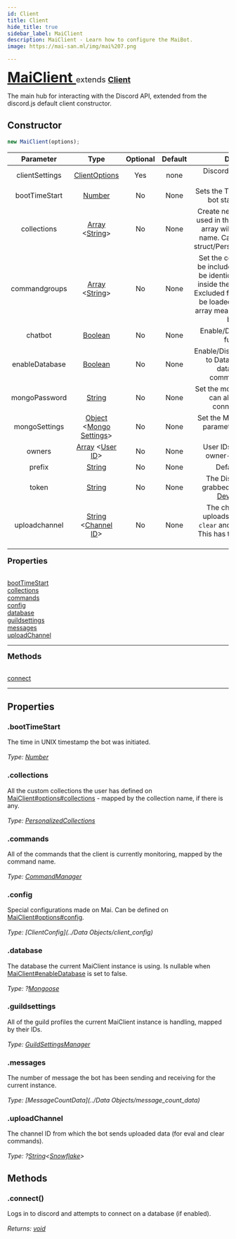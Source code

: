 ```yaml
---
id: Client
title: Client
hide_title: true
sidebar_label: MaiClient
description: MaiClient - Learn how to configure the MaiBot.
image: https://mai-san.ml/img/mai%207.png

---
```



<b> <font size='6'> <a href='https://github.com/maisans-maid/Mai/tree/master/struct/Client.js'> MaiClient </a> </font> </b>
<font size='4'> extends <b> <a href='https://discord.js.org/#/docs/main/stable/Class/Client'> Client </a> </b> </font>

The main hub for interacting with the Discord API, extended from the discord.js default client constructor.

## Constructor

```js
new MaiClient(options);
```
| Parameter | Type | Optional | Default | Description |
|:-:|:-:|:-:|:-:|:-:|
|clientSettings| [ClientOptions](https://discord.js.org/#/docs/main/stable/typedef/ClientOptions)| Yes | none | Discord.js options for the client |
|bootTimeStart | [Number](https://developer.mozilla.org/en-US/docs/Web/JavaScript/Reference/Global_Objects/Number) | No | None | Sets the Timestamp when the bot started booting up |
|collections | [Array](https://developer.mozilla.org/en-US/docs/Web/JavaScript/Reference/Global_Objects/Array) <[String](https://developer.mozilla.org/en-US/docs/Web/JavaScript/Reference/Global_Objects/String )> | No | None | Create new collections to be used in the bot. Names in the array will be the collection name. Can be accessed via struct/PersonalizedCollections|
|commandgroups| [Array](https://developer.mozilla.org/en-US/docs/Web/JavaScript/Reference/Global_Objects/Array) <[String](https://developer.mozilla.org/en-US/docs/Web/JavaScript/Reference/Global_Objects/String )> | No | None | Set the command groups to be included by the bot. Must be identical to folder names inside the commands folder. Excluded folder names will not be loaded. Setting to empty array means no command will be loaded.
|chatbot | [Boolean](https://developer.mozilla.org/en-US/docs/Web/JavaScript/Reference/Global_Objects/Boolean) | No | None | Enable/Disable the chatbot functionality  |
|enableDatabase | [Boolean](https://developer.mozilla.org/en-US/docs/Web/JavaScript/Reference/Global_Objects/Boolean) | No | None | Enable/Disable the connection to Database (Will affect database-reliant commands/services) |
|mongoPassword | [String](https://developer.mozilla.org/en-US/docs/Web/JavaScript/Reference/Global_Objects/String) | No | None | Set the mongo Password. You can also change your connector URI [here](#changing-the-mongo-connector-uri)
|mongoSettings | [Object](https://developer.mozilla.org/en-US/docs/Web/JavaScript/Reference/Global_Objects/Object) <[Mongo Settings](https://mongoosejs.com/docs/api/connection.html#connection_Connection-openUri)> | No | None | Set the Mongo's Connection parameter (if Database is enabled)
|owners| [Array](https://developer.mozilla.org/en-US/docs/Web/JavaScript/Reference/Global_Objects/Array) <[User ID](https://discord.js.org/#/docs/main/stable/class/User?scrollTo=id)> | No | None | User IDs that can use the owner-only commands|
|prefix| [String](https://developer.mozilla.org/en-US/docs/Web/JavaScript/Reference/Global_Objects/String) | No | None | Default bot prefix
|token | [String](https://developer.mozilla.org/en-US/docs/Web/JavaScript/Reference/Global_Objects/String) | No | None | The Discord Bot Token, grabbed from the [Discord Developer Portal](https://discord.com/developers)
|uploadchannel | [String](https://developer.mozilla.org/en-US/docs/Web/JavaScript/Reference/Global_Objects/String) <[Channel ID](https://discord.js.org/#/docs/main/stable/class/Channel?scrollTo=id)> | No | None | The channel where bot uploads will be made (for `clear` and `eval` commands). This has to be accessible by the bot.

<font size='4'><b>Properties</b></font><br></br>

[bootTimeStart](#boottimestart) <br />
[collections](#collections) <br />
[commands](#commands) <br />
[config](#config) <br />
[database](#database) <br />
[guildsettings](#guildsettings) <br />
[messages](#messages) <br />
[uploadChannel](#uploadchannel) <br />
***

<font size='4'><b>Methods</b></font><br></br>

[connect](#.connect)
***

## Properties
### .bootTimeStart
The time in UNIX timestamp the bot was initiated. <br></br>
*Type: [Number](https://developer.mozilla.org/en-US/docs/Web/JavaScript/Reference/Global_Objects/Number)*

### .collections
All the custom collections the user has defined on [MaiClient#options#collections](#) - mapped by the collection name, if there is any.<br></br>
*Type: [PersonalizedCollections](PersonalizedCollection)*

### .commands
All of the commands that the client is currently monitoring, mapped by the command name. <br></br>
*Type: [CommandManager](CommandManager)*

### .config
Special configurations made on Mai. Can be defined on [MaiClient#options#config](#). <br></br>
*Type: [ClientConfig](../Data Objects/client_config)*

### .database
The database the current MaiClient instance is using. Is nullable when [MaiClient#enableDatabase](#) is set to false. <br></br>
*Type: ?[Mongoose](Mongoose)*

### .guildsettings
All of the guild profiles the current MaiClient instance is handling, mapped by their IDs.<br></br>
*Type: [GuildSettingsManager](GuildSettingsManager)*

### .messages
The number of message the bot has been sending and receiving for the current instance. <br></br>
*Type: [MessageCountData](../Data Objects/message_count_data)*

### .uploadChannel
The channel ID from which the bot sends uploaded data (for eval and clear commands).<br></br>
*Type: ?[String](https://developer.mozilla.org/en-US/docs/Web/JavaScript/Reference/Global_Objects/String)<[Snowflake](https://discord.js.org/#/docs/main/stable/typedef/Snowflake )>*

## Methods

### .connect()
Logs in to discord and attempts to connect on a database (if enabled). <br></br>
*Returns: [void](https://developer.mozilla.org/en-US/docs/Web/JavaScript/Reference/Global_Objects/undefined)*
